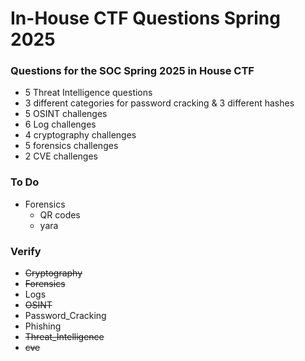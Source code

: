 # In-House CTF Questions Spring 2025
### Questions for the SOC Spring 2025 in House CTF

- 5 Threat Intelligence questions
- 3 different categories for password cracking & 3 different hashes
- 5 OSINT challenges
- 6 Log challenges
- 4 cryptography challenges
- 5 forensics challenges
- 2 CVE challenges

### To Do 
- Forensics
  - QR codes
  - yara

### Verify 
- ~~Cryptography~~
- ~~Forensics~~
- Logs
- ~~OSINT~~
- Password_Cracking
- Phishing
- ~~Threat_Intelligence~~
- ~~cve~~
